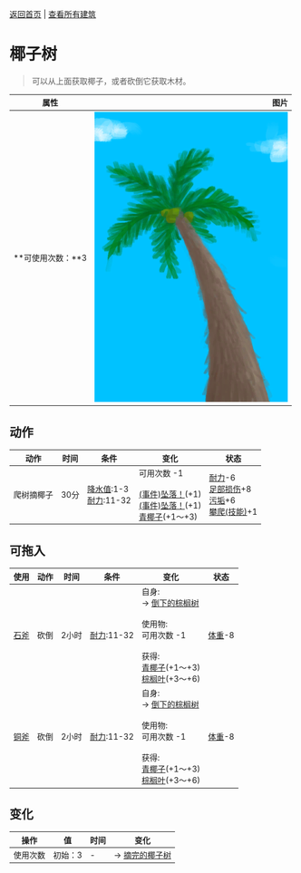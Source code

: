 [返回首页](index.md)   |  [查看所有建筑](building.md)
# 椰子树  
> 可以从上面获取椰子，或者砍倒它获取木材。  
  
  属性  |   图片   
 ----  |  ----:   
 **可使用次数：**3  |  ![](Sprite/PalmTree.png)   
  
## 动作  
动作  |  时间  |  条件  |  变化  |  状态  
----  |  ----  |  ----  |  ----  |  ----  
爬树摘椰子  |  30分  |  [降水值](RainValue.md):1-3<br>[耐力](Stamina.md):11-32  |  可用次数  -1<br><br>[(事件)坠落！](Event_FallAbrasion.md)(+1)<br>[(事件)坠落！](Event_FallBruise.md)(+1)<br>[青椰子](CoconutHusked.md)(+1～+3)  |  [耐力](Stamina.md)-6<br>[足部损伤](FootDamage.md)+8<br>[污垢](Filth.md)+6<br>[攀爬(技能)](Skill_Climbing.md)+1  
## 可拖入  
使用  |  动作  |  时间  |  条件  |  变化  |  状态  
----  |  ----  |  ----  |  ----  |  ----  |  ----  
[石斧](StoneAxe.md)  |  砍倒  |  2小时  |  [耐力](Stamina.md):11-32  |  自身:<br>→ [倒下的棕榈树](PalmTreeFelled.md)<br><br>使用物:<br>可用次数  -1<br><br>获得:<br>[青椰子](CoconutHusked.md)(+1～+3)<br>[棕榈叶](PalmFronds.md)(+3～+6)<br>  |  [体重](Weight.md)-8  
[铜斧](AxeCopper.md)  |  砍倒  |  2小时  |  [耐力](Stamina.md):11-32  |  自身:<br>→ [倒下的棕榈树](PalmTreeFelled.md)<br><br>使用物:<br>可用次数  -1<br><br>获得:<br>[青椰子](CoconutHusked.md)(+1～+3)<br>[棕榈叶](PalmFronds.md)(+3～+6)<br>  |  [体重](Weight.md)-8  
## 变化  
操作  |  值  |  时间  |  变化  
----  |  ----  |  ----  |  ----  
使用次数  |  初始：3  |  -  |  → [摘完的椰子树](PalmTreeCleared.md)  
